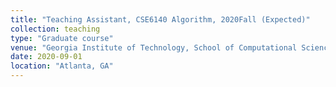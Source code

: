 ```yaml
---
title: "Teaching Assistant, CSE6140 Algorithm, 2020Fall (Expected)"
collection: teaching
type: "Graduate course"
venue: "Georgia Institute of Technology, School of Computational Science and Engineering"
date: 2020-09-01
location: "Atlanta, GA"
---
```


